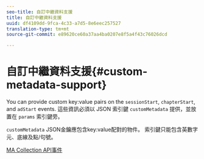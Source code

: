 ```yaml
---
seo-title: 自訂中繼資料支援
title: 自訂中繼資料支援
uuid: df4109dd-9fca-4c33-a7d5-8e6eec257527
translation-type: tm+mt
source-git-commit: e89620ce60a37aa4ba0207e8f5a4f43c76026dcd

---
```



# 自訂中繼資料支援{#custom-metadata-support}

You can provide custom key:value pairs on the `sessionStart`, `chapterStart`, and `adStart` events. 這些資訊必須以 JSON 索引鍵 `customMetadata` 提供，並放置在 `params` 索引鍵旁。

`customMetadata` JSON金鑰應包含key:value配對的物件。 索引鍵只能包含英數字元、底線及點/句號。

[MA Collection API事件](/help/media-collection-api/mc-api-ref/mc-api-events-req.md)

